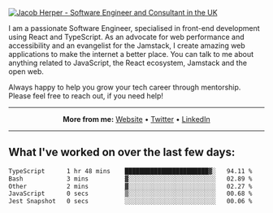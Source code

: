 [![Jacob Herper - Software Engineer and Consultant in the UK](https://res.cloudinary.com/jacobherper/image/upload/v1641506277/gh-image.png)](https://jacobherper.com/)

I am a passionate Software Engineer, specialised in front-end development using React and TypeScript. As an advocate for web performance and accessibility and an evangelist for the Jamstack, I create amazing web applications to make the internet a better place. You can talk to me about anything related to JavaScript, the React ecosystem, Jamstack and the open web.

Always happy to help you grow your tech career through mentorship. Please feel free to reach out, if you need help!

---

<p align="center">
  <strong>More from me:</strong> 
  <a href="https://jacobherper.com/">Website</a> •
  <a href="https://twitter.com/intent/follow?screen_name=jakeherp&tw_p=followbutton">Twitter</a> •
  <a href="https://www.linkedin.com/in/jacobherper/">LinkedIn</a>
</p>

---

## What I've worked on over the last few days:

<!--START_SECTION:waka-->

```txt
TypeScript      1 hr 48 mins    ███████████████████████▓░   94.11 %
Bash            3 mins          ▓░░░░░░░░░░░░░░░░░░░░░░░░   02.89 %
Other           2 mins          ▓░░░░░░░░░░░░░░░░░░░░░░░░   02.27 %
JavaScript      0 secs          ▒░░░░░░░░░░░░░░░░░░░░░░░░   00.68 %
Jest Snapshot   0 secs          ░░░░░░░░░░░░░░░░░░░░░░░░░   00.06 %
```

<!--END_SECTION:waka-->

